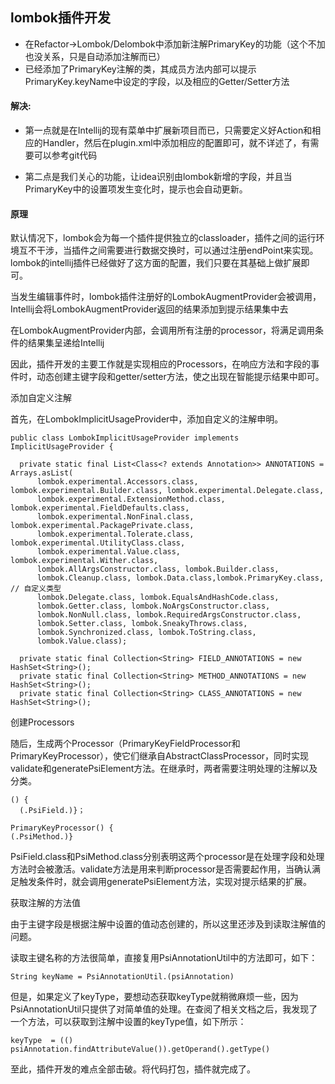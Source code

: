 ## lombok插件开发
- 在Refactor->Lombok/Delombok中添加新注解PrimaryKey的功能（这个不加也没关系，只是自动添加注解而已）
- 已经添加了PrimaryKey注解的类，其成员方法内部可以提示PrimaryKey.keyName中设定的字段，以及相应的Getter/Setter方法


#### 解决:
- 第一点就是在Intellij的现有菜单中扩展新项目而已，只需要定义好Action和相应的Handler，然后在plugin.xml中添加相应的配置即可，就不详述了，有需要可以参考git代码

- 第二点是我们关心的功能，让idea识别由lombok新增的字段，并且当PrimaryKey中的设置项发生变化时，提示也会自动更新。


#### 原理

默认情况下，lombok会为每一个插件提供独立的classloader，插件之间的运行环境互不干涉，当插件之间需要进行数据交换时，可以通过注册endPoint来实现。lombok的intellij插件已经做好了这方面的配置，我们只要在其基础上做扩展即可。

当发生编辑事件时，lombok插件注册好的LombokAugmentProvider会被调用，Intellij会将LombokAugmentProvider返回的结果添加到提示结果集中去

在LombokAugmentProvider内部，会调用所有注册的processor，将满足调用条件的结果集呈递给Intellij


因此，插件开发的主要工作就是实现相应的Processors，在响应方法和字段的事件时，动态创建主键字段和getter/setter方法，使之出现在智能提示结果中即可。

添加自定义注解

首先，在LombokImplicitUsageProvider中，添加自定义的注解申明。

```
public class LombokImplicitUsageProvider implements ImplicitUsageProvider {

  private static final List<Class<? extends Annotation>> ANNOTATIONS = Arrays.asList(
      lombok.experimental.Accessors.class, lombok.experimental.Builder.class, lombok.experimental.Delegate.class,
      lombok.experimental.ExtensionMethod.class, lombok.experimental.FieldDefaults.class,
      lombok.experimental.NonFinal.class, lombok.experimental.PackagePrivate.class,
      lombok.experimental.Tolerate.class, lombok.experimental.UtilityClass.class,
      lombok.experimental.Value.class, lombok.experimental.Wither.class,
      lombok.AllArgsConstructor.class, lombok.Builder.class,
      lombok.Cleanup.class, lombok.Data.class,lombok.PrimaryKey.class, // 自定义类型
      lombok.Delegate.class, lombok.EqualsAndHashCode.class,
      lombok.Getter.class, lombok.NoArgsConstructor.class,
      lombok.NonNull.class, lombok.RequiredArgsConstructor.class,
      lombok.Setter.class, lombok.SneakyThrows.class,
      lombok.Synchronized.class, lombok.ToString.class,
      lombok.Value.class);

  private static final Collection<String> FIELD_ANNOTATIONS = new HashSet<String>();
  private static final Collection<String> METHOD_ANNOTATIONS = new HashSet<String>();
  private static final Collection<String> CLASS_ANNOTATIONS = new HashSet<String>();
```
创建Processors

随后，生成两个Processor（PrimaryKeyFieldProcessor和PrimaryKeyProcessor），使它们继承自AbstractClassProcessor，同时实现validate和generatePsiElement方法。在继承时，两者需要注明处理的注解以及分类。

```
() {
  (.PsiField.)}；

  ```
  ```
  PrimaryKeyProcessor() {
  (.PsiMethod.)}

  ```


PsiField.class和PsiMethod.class分别表明这两个processor是在处理字段和处理方法时会被激活。validate方法是用来判断processor是否需要起作用，当确认满足触发条件时，就会调用generatePsiElement方法，实现对提示结果的扩展。

获取注解的方法值

由于主键字段是根据注解中设置的值动态创建的，所以这里还涉及到读取注解值的问题。

读取主键名称的方法很简单，直接复用PsiAnnotationUtil中的方法即可，如下：
```
String keyName = PsiAnnotationUtil.(psiAnnotation)
```

但是，如果定义了keyType，要想动态获取keyType就稍微麻烦一些，因为PsiAnnotationUtil只提供了对简单值的处理。在查阅了相关文档之后，我发现了一个方法，可以获取到注解中设置的keyType值，如下所示：

```
keyType  = (() psiAnnotation.findAttributeValue()).getOperand().getType()
```


至此，插件开发的难点全部击破。将代码打包，插件就完成了。
